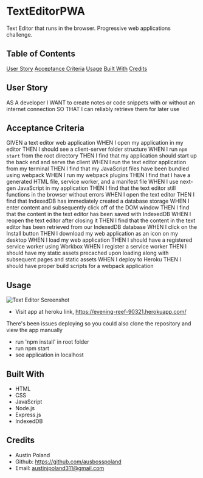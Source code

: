 # TextEditorPWA

Text Editor that runs in the browser. Progressive web applications challenge.

## Table of Contents

[User Story](#user-story)
[Acceptance Criteria](#acceptance-criteria)
[Usage](#Usage)
[Built With](#built-with)
[Credits](#credits)


## User Story

AS A developer
I WANT to create notes or code snippets with or without an internet connection
SO THAT I can reliably retrieve them for later use


## Acceptance Criteria

GIVEN a text editor web application
WHEN I open my application in my editor
THEN I should see a client-server folder structure
WHEN I run `npm start` from the root directory
THEN I find that my application should start up the back end and serve the client
WHEN I run the text editor application from my terminal
THEN I find that my JavaScript files have been bundled using webpack
WHEN I run my webpack plugins
THEN I find that I have a generated HTML file, service worker, and a manifest file
WHEN I use next-gen JavaScript in my application
THEN I find that the text editor still functions in the browser without errors
WHEN I open the text editor
THEN I find that IndexedDB has immediately created a database storage
WHEN I enter content and subsequently click off of the DOM window
THEN I find that the content in the text editor has been saved with IndexedDB
WHEN I reopen the text editor after closing it
THEN I find that the content in the text editor has been retrieved from our IndexedDB database
WHEN I click on the Install button
THEN I download my web application as an icon on my desktop
WHEN I load my web application
THEN I should have a registered service worker using Workbox
WHEN I register a service worker
THEN I should have my static assets precached upon loading along with subsequent pages and static assets
WHEN I deploy to Heroku
THEN I should have proper build scripts for a webpack application

## Usage

![Text Editor Screenshot](client/dist/assets/Text-Editor-Screenshot.png)

- Visit app at heroku link, https://evening-reef-90321.herokuapp.com/

There's been issues deploying so you could also clone the repository and view the app manually

- run 'npm install' in root folder
- run npm start
- see application in localhost

## Built With

- HTML
- CSS
- JavaScript
- Node.js
- Express.js
- IndexedDB

## Credits

* Austin Poland
* Github: https://github.com/ausbosspoland
* Email: austinjpoland311@gmail.com
